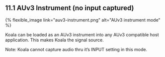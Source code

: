 ---
---

## 11.1 AUv3 Instrument (no input captured)

{% flexible_image link="auv3-instrument.png" alt="AUv3 instrument mode" %}

Koala can be loaded as an AUv3 instrument into any AUv3 compatible host application. This makes Koala the signal source. 

Note: Koala cannot capture audio thru it’s INPUT setting in this mode.
